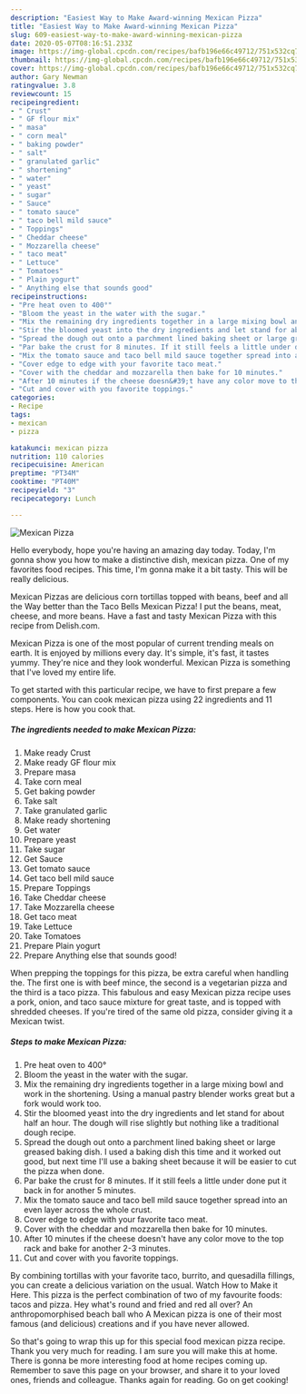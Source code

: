 ```yaml
---
description: "Easiest Way to Make Award-winning Mexican Pizza"
title: "Easiest Way to Make Award-winning Mexican Pizza"
slug: 609-easiest-way-to-make-award-winning-mexican-pizza
date: 2020-05-07T08:16:51.233Z
image: https://img-global.cpcdn.com/recipes/bafb196e66c49712/751x532cq70/mexican-pizza-recipe-main-photo.jpg
thumbnail: https://img-global.cpcdn.com/recipes/bafb196e66c49712/751x532cq70/mexican-pizza-recipe-main-photo.jpg
cover: https://img-global.cpcdn.com/recipes/bafb196e66c49712/751x532cq70/mexican-pizza-recipe-main-photo.jpg
author: Gary Newman
ratingvalue: 3.8
reviewcount: 15
recipeingredient:
- " Crust"
- " GF flour mix"
- " masa"
- " corn meal"
- " baking powder"
- " salt"
- " granulated garlic"
- " shortening"
- " water"
- " yeast"
- " sugar"
- " Sauce"
- " tomato sauce"
- " taco bell mild sauce"
- " Toppings"
- " Cheddar cheese"
- " Mozzarella cheese"
- " taco meat"
- " Lettuce"
- " Tomatoes"
- " Plain yogurt"
- " Anything else that sounds good"
recipeinstructions:
- "Pre heat oven to 400°"
- "Bloom the yeast in the water with the sugar."
- "Mix the remaining dry ingredients together in a large mixing bowl and work in the shortening. Using a manual pastry blender works great but a fork would work too."
- "Stir the bloomed yeast into the dry ingredients and let stand for about half an hour. The dough will rise slightly but nothing like a traditional dough recipe."
- "Spread the dough out onto a parchment lined baking sheet or large greased baking dish. I used a baking dish this time and it worked out good, but next time I&#39;ll use a baking sheet because it will be easier to cut the pizza when done."
- "Par bake the crust for 8 minutes. If it still feels a little under done put it back in for another 5 minutes."
- "Mix the tomato sauce and taco bell mild sauce together spread into an even layer across the whole crust."
- "Cover edge to edge with your favorite taco meat."
- "Cover with the cheddar and mozzarella then bake for 10 minutes."
- "After 10 minutes if the cheese doesn&#39;t have any color move to the top rack and bake for another 2-3 minutes."
- "Cut and cover with you favorite toppings."
categories:
- Recipe
tags:
- mexican
- pizza

katakunci: mexican pizza 
nutrition: 110 calories
recipecuisine: American
preptime: "PT34M"
cooktime: "PT40M"
recipeyield: "3"
recipecategory: Lunch

---
```



![Mexican Pizza](https://img-global.cpcdn.com/recipes/bafb196e66c49712/751x532cq70/mexican-pizza-recipe-main-photo.jpg)

Hello everybody, hope you're having an amazing day today. Today, I'm gonna show you how to make a distinctive dish, mexican pizza. One of my favorites food recipes. This time, I'm gonna make it a bit tasty. This will be really delicious.

Mexican Pizzas are delicious corn tortillas topped with beans, beef and all the Way better than the Taco Bells Mexican Pizza! I put the beans, meat, cheese, and more beans. Have a fast and tasty Mexican Pizza with this recipe from Delish.com.

Mexican Pizza is one of the most popular of current trending meals on earth. It is enjoyed by millions every day. It's simple, it's fast, it tastes yummy. They're nice and they look wonderful. Mexican Pizza is something that I've loved my entire life.


To get started with this particular recipe, we have to first prepare a few components. You can cook mexican pizza using 22 ingredients and 11 steps. Here is how you cook that.

<!--inarticleads1-->

##### The ingredients needed to make Mexican Pizza:

1. Make ready  Crust
1. Make ready  GF flour mix
1. Prepare  masa
1. Take  corn meal
1. Get  baking powder
1. Take  salt
1. Take  granulated garlic
1. Make ready  shortening
1. Get  water
1. Prepare  yeast
1. Take  sugar
1. Get  Sauce
1. Get  tomato sauce
1. Get  taco bell mild sauce
1. Prepare  Toppings
1. Take  Cheddar cheese
1. Take  Mozzarella cheese
1. Get  taco meat
1. Take  Lettuce
1. Take  Tomatoes
1. Prepare  Plain yogurt
1. Prepare  Anything else that sounds good!


When prepping the toppings for this pizza, be extra careful when handling the. The first one is with beef mince, the second is a vegetarian pizza and the third is a taco pizza. This fabulous and easy Mexican pizza recipe uses a pork, onion, and taco sauce mixture for great taste, and is topped with shredded cheeses. If you&#39;re tired of the same old pizza, consider giving it a Mexican twist. 

<!--inarticleads2-->

##### Steps to make Mexican Pizza:

1. Pre heat oven to 400°
1. Bloom the yeast in the water with the sugar.
1. Mix the remaining dry ingredients together in a large mixing bowl and work in the shortening. Using a manual pastry blender works great but a fork would work too.
1. Stir the bloomed yeast into the dry ingredients and let stand for about half an hour. The dough will rise slightly but nothing like a traditional dough recipe.
1. Spread the dough out onto a parchment lined baking sheet or large greased baking dish. I used a baking dish this time and it worked out good, but next time I&#39;ll use a baking sheet because it will be easier to cut the pizza when done.
1. Par bake the crust for 8 minutes. If it still feels a little under done put it back in for another 5 minutes.
1. Mix the tomato sauce and taco bell mild sauce together spread into an even layer across the whole crust.
1. Cover edge to edge with your favorite taco meat.
1. Cover with the cheddar and mozzarella then bake for 10 minutes.
1. After 10 minutes if the cheese doesn&#39;t have any color move to the top rack and bake for another 2-3 minutes.
1. Cut and cover with you favorite toppings.


By combining tortillas with your favorite taco, burrito, and quesadilla fillings, you can create a delicious variation on the usual. Watch How to Make it Here. This pizza is the perfect combination of two of my favourite foods: tacos and pizza. Hey what&#39;s round and fried and red all over? An anthropomorphised beach ball who A Mexican pizza is one of their most famous (and delicious) creations and if you have never allowed. 

So that's going to wrap this up for this special food mexican pizza recipe. Thank you very much for reading. I am sure you will make this at home. There is gonna be more interesting food at home recipes coming up. Remember to save this page on your browser, and share it to your loved ones, friends and colleague. Thanks again for reading. Go on get cooking!
